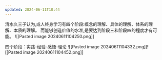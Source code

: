```yaml
---
updated: 2024-06-11T10:44
---
```

清水久三子认为,成人终身学习有四个阶段:概念的理解、具体的理解、体系的理解、本质的理解。
而能够创造价值的水准,是要达到阶段三和阶段四的程度才有可能。
![[Pasted image 20240611104250.png]]

四个阶段：实践-经验-感悟-理论
![[Pasted image 20240611104332.png]]![[Pasted image 20240611104452.png]]